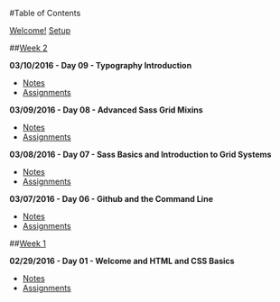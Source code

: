 #Table of Contents

[Welcome!](/intro/README.md)
[Setup](/intro/setup.md)

##[Week 2](/week-02)

**03/10/2016 - Day 09 - Typography Introduction**
- [Notes](/week-01/day-04)
- [Assignments](/week-01/day-04/assignments)

**03/09/2016 - Day 08 - Advanced Sass Grid Mixins**
- [Notes](/week-01/day-03)
- [Assignments](/week-01/day-03/assignments)

**03/08/2016 - Day 07 - Sass Basics and Introduction to Grid Systems**
- [Notes](/week-01/day-02)
- [Assignments](/week-01/day-02/assignments)

**03/07/2016 - Day 06 - Github and the Command Line**
- [Notes](/week-01/day-01)
- [Assignments](/week-01/day-01/assignments)

##[Week 1](/week-01)
<!--
**03/03/2016 - Day 04 - Responsive Design, Media Queries, and Cross-Browser Compatibility**
- [Notes](/week-01/day-04)
- [Assignments](/week-01/day-04/assignments)

**03/02/2016 - Day 03 - HTML Structural Elements and CSS Specificity**
- [Notes](/week-01/day-03)
- [Assignments](/week-01/day-03/assignments)

**03/01/2016 - Day 02 - CSS Box Model and Positioning**
- [Notes](/week-01/day-02)
- [Assignments](/week-01/day-02/assignments)
-->
**02/29/2016 - Day 01 - Welcome and HTML and CSS Basics**
- [Notes](/week-01/day-01)
- [Assignments](/week-01/day-01/assignments)
